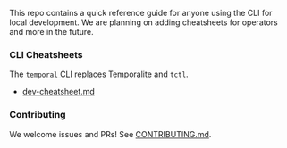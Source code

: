 This repo contains a quick reference guide for anyone using the CLI for local development. We are planning on adding cheatsheets for operators and more in the future. 

### CLI Cheatsheets 

The [`temporal` CLI](https://github.com/temporalio/cli) replaces Temporalite and `tctl`. 

- [dev-cheatsheet.md](./dev-cheatsheet.md)

### Contributing

We welcome issues and PRs! See [CONTRIBUTING.md](./CONTRIBUTING.md).